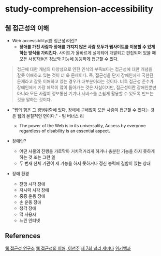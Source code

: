 # study-comprehension-accessibility


## 웹 접근성의 이해

* Web accessibility(웹 접근성)이란?
  * **장애를 가진 사람과 장애를 가지지 않은 사람 모두가 웹사이트를 이용할 수 있게 하는 방식을 가리킨다.** 사이트가 올바르게 설계되어 개발되고 편집되어 있을 때 모든 사용자들은 정보와 기능에 동등하게 접근할 수 있다.

> 접근에 대한 개념의 다양성으로 인한 인식의 부족보다는 접근성에 대한 개념을 잘못 이해하고 있는 것이 더 욱 문제이다. 즉, 접근성을 단지 장애인에게 국한된 문제라고 잘못 이해하고 있는 경우가 대부분이라는 것이다. 비록 접근성 준수가 장애인에게 가장 혜택이 많이 돌아가는 것은 사실이지만, 접근성이란 장애인뿐만 아니라 모든 사람이 정보통신 기기나 서비스를 손쉽게 활용할 수 있도록 만드는 것을 말하는 것이다.

* "웹의 힘은 그 광범위함에 있다. 장애에 구애없이 모든 사람이 접근할 수 있다는 것은 웹의 본질적인 면이다." - 팀 버너스 리
  * The power of the Web is in its universality, Access by everyone regardless of disability is an essential aspect.

* 장애란?
  * 어떤 사물의 진행을 가로막아 거치적거리게 하거나 충분한 기능을 하지 못하게 하는 것 또는 그런 일
  * 두 번재 신체 기관이 제 기능을 하지 못하거나 정신 능력에 결함이 있는 상태

* 장애 환경
  * 전맹 시각 장애
  * 저시력 시각 장애
  * 중증 운동 장애
  * 손 운동 장애
  * 청각 장애
  * 맥 사용자
  * 느린 인터넷

## References

[웹 접근성 연구소](https://www.wah.or.kr:444/Accessibility/define.asp)
[웹 접근성의 이해, 이선주](https://www.edwith.org/web-accessibility/lecture/46005/)
[제 7회 널리 세미나](/)
[위키백과](https://ko.wikipedia.org/wiki/%EC%A0%91%EA%B7%BC%EC%84%B1)
